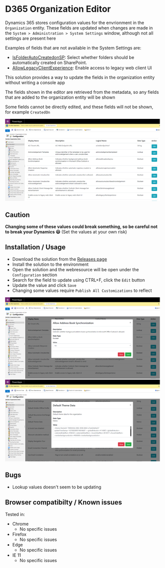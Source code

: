 # D365 Organization Editor
Dynamics 365 stores configuration values for the envrionment in the `Organization` entity. These fields are updated when changes are made in the `System > Administration > System Settings` window, although not all settings are present here

Examples of fields that are not available in the System Settings are:
- <u>IsFolderAutoCreatedonSP</u>: Select whether folders should be automatically created on SharePoint.
- <u>AllowLegacyClientExperience</u>: Enable access to legacy web client UI

This solution provides a way to update the fields in the organization entity without writing a console app

The fields shown in the editor are retrieved from the metadata, so any fields that are added to the organization entity will be shown

Some fields cannot be directly edited, and these fields will not be shown, for example `CreatedOn`

<img src="./img/root.png">

## Caution
<b>Changing some of these values could break something, so be careful not to break your Dynamics 😃</b>
(Set the values at your own risk)

## Installation / Usage
- Download the solution from the <a href="https://github.com/cathalnoonan/d365-organization-editor/releases">Releases page</a>
- Install the solution to the environment
- Open the solution and the webresource will be open under the `Configuration` section
- Search for the field to update using CTRL+F, click the `Edit` button
- Update the value and click `Save`
- Changing some values require `Publish All Customizations` to reflect 

<img src="./img/sample-1.png">
<img src="./img/sample-2.png">

## Bugs
- Lookup values doesn't seem to be updating

## Browser compatibilty / Known issues
Tested in:
- Chrome
  - No specific issues
- Firefox
  - No specific issues
- Edge
  - No specific issues
- IE 11
  - No specific issues